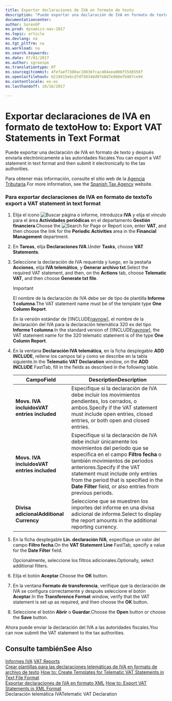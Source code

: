 ```yaml
---
title: Exportar declaraciones de IVA en formato de texto
description: "Puede exportar una declaración de IVA en formato de texto y después enviarla electrónicamente a las autoridades fiscales."
documentationcenter: 
author: SorenGP
ms.prod: dynamics-nav-2017
ms.topic: article
ms.devlang: na
ms.tgt_pltfrm: na
ms.workload: na
ms.search.keywords: 
ms.date: 07/01/2017
ms.author: sgroespe
ms.translationtype: HT
ms.sourcegitcommit: 4fefaef7380ac10836fcac404eea006f55d8556f
ms.openlocfilehash: b219415e6cd7df5834dd97e8d7e968efb987ce94
ms.contentlocale: es-es
ms.lasthandoff: 10/16/2017

---
```

# <a name="how-to-export-vat-statements-in-text-format"></a><span data-ttu-id="3776e-103">Exportar declaraciones de IVA en formato de texto</span><span class="sxs-lookup"><span data-stu-id="3776e-103">How to: Export VAT Statements in Text Format</span></span>
<span data-ttu-id="3776e-104">Puede exportar una declaración de IVA en formato de texto y después enviarla electrónicamente a las autoridades fiscales.</span><span class="sxs-lookup"><span data-stu-id="3776e-104">You can export a VAT statement in text format and then submit it electronically to the tax authorities.</span></span>  
  
 <span data-ttu-id="3776e-105">Para obtener más información, consulte el sitio web de la [Agencia Tributaria](http://go.microsoft.com/fwlink/?LinkID=238181).</span><span class="sxs-lookup"><span data-stu-id="3776e-105">For more information, see the [Spanish Tax Agency](http://go.microsoft.com/fwlink/?LinkID=238181) website.</span></span>  
  
### <a name="to-export-a-vat-statement-in-text-format"></a><span data-ttu-id="3776e-106">Para exportar declaraciones de IVA en formato de texto</span><span class="sxs-lookup"><span data-stu-id="3776e-106">To export a VAT statement in text format</span></span>  
  
1.  <span data-ttu-id="3776e-107">Elija el icono ![Buscar página o informe](media/ui-search/search_small.png "icono Buscar página o informe"), introduzca **IVA** y elija el vínculo para el área **Actividades periódicas** en el departamento **Gestión financiera**.</span><span class="sxs-lookup"><span data-stu-id="3776e-107">Choose the ![Search for Page or Report](media/ui-search/search_small.png "Search for Page or Report icon") icon, enter **VAT**, and then choose the link for the **Periodic Activities** area in the **Financial Management** department.</span></span>  
  
2.  <span data-ttu-id="3776e-108">En **Tareas**, elija **Declaraciones IVA**.</span><span class="sxs-lookup"><span data-stu-id="3776e-108">Under **Tasks**, choose **VAT Statements**.</span></span>  
  
3.  <span data-ttu-id="3776e-109">Seleccione la declaración de IVA requerida y luego, en la pestaña **Acciones**, elija **IVA telemático**, y **Generar archivo txt**.</span><span class="sxs-lookup"><span data-stu-id="3776e-109">Select the required VAT statement, and then, on the **Actions** tab, choose **Telematic VAT**, and then choose **Generate txt file**.</span></span>  
  
    > [!IMPORTANT]  
    >  <span data-ttu-id="3776e-110">El nombre de la declaración de IVA debe ser de tipo de plantilla **Informe 1 columna**.</span><span class="sxs-lookup"><span data-stu-id="3776e-110">The VAT statement name must be of the template type **One Column Report**.</span></span>  
    >   
    >  <span data-ttu-id="3776e-111">En la versión estándar de [!INCLUDE[navnow](../../includes/navnow_md.md)], el nombre de la declaración del IVA para la declaración telemática 320 es del tipo **Informe 1 columna**.</span><span class="sxs-lookup"><span data-stu-id="3776e-111">In the standard version of [!INCLUDE[navnow](../../includes/navnow_md.md)], the VAT statement name for the 320 telematic statement is of the type **One Column Report**.</span></span>  
  
4.  <span data-ttu-id="3776e-112">En la ventana **Declaración IVA telemática**, en la ficha desplegable **ADD INCLUDE<!--[!INCLUDE[bp_optionsheading](../../includes/bp_optionsheading_md.md)]-->**, rellene los campos tal y como se describe en la tabla siguiente.</span><span class="sxs-lookup"><span data-stu-id="3776e-112">In the **Telematic VAT Declaration** window, on the **ADD INCLUDE<!--[!INCLUDE[bp_optionsheading](../../includes/bp_optionsheading_md.md)]-->** FastTab, fill in the fields as described in the following table.</span></span>  
  
    |<span data-ttu-id="3776e-113">Campo</span><span class="sxs-lookup"><span data-stu-id="3776e-113">Field</span></span>|<span data-ttu-id="3776e-114">Description</span><span class="sxs-lookup"><span data-stu-id="3776e-114">Description</span></span>|  
    |---------------------------------|---------------------------------------|  
    |<span data-ttu-id="3776e-115">**Movs. IVA incluidos**</span><span class="sxs-lookup"><span data-stu-id="3776e-115">**VAT entries included**</span></span>|<span data-ttu-id="3776e-116">Especifique si la declaración de IVA debe incluir los movimientos pendientes, los cerrados, o ambos.</span><span class="sxs-lookup"><span data-stu-id="3776e-116">Specify if the VAT statement must include open entries, closed entries, or both open and closed entries.</span></span>|  
    |<span data-ttu-id="3776e-117">**Movs. IVA incluidos**</span><span class="sxs-lookup"><span data-stu-id="3776e-117">**VAT entries included**</span></span>|<span data-ttu-id="3776e-118">Especifique si la declaración de IVA debe incluir únicamente los movimientos del periodo que se especifica en el campo **Filtro fecha** o también movimientos de periodos anteriores.</span><span class="sxs-lookup"><span data-stu-id="3776e-118">Specify if the VAT statement must include only entries from the period that is specified in the **Date Filter** field, or also entries from previous periods.</span></span>|  
    |<span data-ttu-id="3776e-119">**Divisa adicional**</span><span class="sxs-lookup"><span data-stu-id="3776e-119">**Additional Currency**</span></span>|<span data-ttu-id="3776e-120">Seleccione que se muestren los importes del informe en una divisa adicional de informe.</span><span class="sxs-lookup"><span data-stu-id="3776e-120">Select to display the report amounts in the additional reporting currency.</span></span>|  
  
5.  <span data-ttu-id="3776e-121">En la ficha desplegable **Lín. declaración IVA**, especifique un valor del campo **Filtro fecha**.</span><span class="sxs-lookup"><span data-stu-id="3776e-121">On the **VAT Statement Line** FastTab, specify a value for the **Date Filter** field.</span></span>  
  
     <span data-ttu-id="3776e-122">Opcionalmente, seleccione los filtros adicionales.</span><span class="sxs-lookup"><span data-stu-id="3776e-122">Optionally, select additional filters.</span></span>  
  
6.  <span data-ttu-id="3776e-123">Elija el botón **Aceptar**.</span><span class="sxs-lookup"><span data-stu-id="3776e-123">Choose the **OK** button.</span></span>  
  
7.  <span data-ttu-id="3776e-124">En la ventana **Formato de transferencia**, verifique que la declaración de IVA se configura correctamente y después seleccione el botón **Aceptar**.</span><span class="sxs-lookup"><span data-stu-id="3776e-124">In the **Transference Format** window, verify that the VAT statement is set up as required, and then choose the **OK** button.</span></span>  
  
8.  <span data-ttu-id="3776e-125">Seleccione el botón **Abrir** o **Guardar**.</span><span class="sxs-lookup"><span data-stu-id="3776e-125">Choose the **Open** button or choose the **Save** button.</span></span>  
  
 <span data-ttu-id="3776e-126">Ahora puede enviar la declaración del IVA a las autoridades fiscales.</span><span class="sxs-lookup"><span data-stu-id="3776e-126">You can now submit the VAT statement to the tax authorities.</span></span>  
  
## <a name="see-also"></a><span data-ttu-id="3776e-127">Consulte también</span><span class="sxs-lookup"><span data-stu-id="3776e-127">See Also</span></span>  
 <span data-ttu-id="3776e-128">[Informes IVA](vat-reports.md) </span><span class="sxs-lookup"><span data-stu-id="3776e-128">[VAT Reports](vat-reports.md) </span></span>  
 <span data-ttu-id="3776e-129">[Crear plantillas para las declaraciones telemáticas de IVA en formato de archivo de texto](how-to-create-templates-for-telematic-vat-statements-in-text-file-format.md) </span><span class="sxs-lookup"><span data-stu-id="3776e-129">[How to: Create Templates for Telematic VAT Statements in Text File Format](how-to-create-templates-for-telematic-vat-statements-in-text-file-format.md) </span></span>  
 <span data-ttu-id="3776e-130">[Exportar declaraciones de IVA en formato XML](how-to-export-vat-statements-in-xml-format.md) </span><span class="sxs-lookup"><span data-stu-id="3776e-130">[How to: Export VAT Statements in XML Format](how-to-export-vat-statements-in-xml-format.md) </span></span>  
 <span data-ttu-id="3776e-131">Declaración telemática IVA</span><span class="sxs-lookup"><span data-stu-id="3776e-131">Telematic VAT Declaration</span></span>
